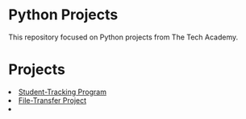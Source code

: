 # Python Projects
<p>This repository focused on Python projects from The Tech Academy.</p>

# Projects
<li><a href="https://github.com/ethantl-1511/Tech-Academy-Projects/tree/main/Python-Projects/student-tracking-project"> Student-Tracking Program </li>
<li><a href="https://github.com/ethantl-1511/Tech-Academy-Projects/tree/main/Python-Projects/file-transfer-project"> File-Transfer Project </li>
<li><a href="https://github.com/ethantl-1511/Tech-Academy-Projects/tree/main/Python-Projects/django-project> Django Projects </li>

<br>
<h2>Student-Tracking Program</h2>
<p>This project keeps a database of student's information and what courses they attend at a school. A user can add a new student's name, number, email, and current course attending to the database, and also delete students from the database as needed. They can then see their entry in a large scrollable list.</p>

<h2>File-Transfer Program</h2>
<p>This project program will check a chosen source directory and move all new files created within the last 24 hours to a chosen destination directory all with the click of a button!</p>

<h2>Django Projects</h2>
<p>The first Django project involved creating an admin section of a Unviersity site that could be used to add Professors and other Campuses to a database.</p>
<p>The second Django project involved creating a site where you could create an account, input a deposit or withdrawl, and see account-related balances.</p>
